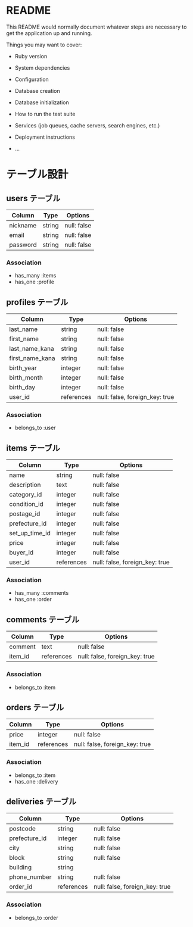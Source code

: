 # README

This README would normally document whatever steps are necessary to get the
application up and running.

Things you may want to cover:

* Ruby version

* System dependencies

* Configuration

* Database creation

* Database initialization

* How to run the test suite

* Services (job queues, cache servers, search engines, etc.)

* Deployment instructions

* ...



# テーブル設計

## users テーブル

| Column   | Type   | Options     |
| -------- | ------ | ----------- |
| nickname | string | null: false |
| email    | string | null: false |
| password | string | null: false |

### Association

- has_many :items
- has_one :profile

## profiles テーブル

| Column           | Type       | Options                        |
| ---------------- | ---------- | ------------------------------ |
| last_name        | string     | null: false                    |
| first_name       | string     | null: false                    |
| last_name_kana   | string     | null: false                    |
| first_name_kana  | string     | null: false                    |
| birth_year       | integer    | null: false                    |
| birth_month      | integer    | null: false                    |
| birth_day        | integer    | null: false                    |
| user_id          | references | null: false, foreign_key: true |


### Association

- belongs_to :user

## items テーブル

| Column                  | Type       | Options                        |
| ----------------------- | ---------- | ------------------------------ |
| name                    | string     | null: false                    |
| description             | text       | null: false                    |
| category_id             | integer    | null: false                    |
| condition_id            | integer    | null: false                    |
| postage_id              | integer    | null: false                    |
| prefecture_id           | integer    | null: false                    |
| set_up_time_id          | integer    | null: false                    |
| price                   | integer    | null: false                    |
| buyer_id                | integer    | null: false                    |
| user_id                 | references | null: false, foreign_key: true |

### Association

- has_many :comments
- has_one :order

## comments テーブル

| Column  | Type       | Options                        |
| ------- | ---------- | ------------------------------ |
| comment | text       | null: false                    |
| item_id | references | null: false, foreign_key: true |

### Association
- belongs_to :item

## orders テーブル

| Column  | Type       | Options                        |
| ------- | ---------- | ------------------------------ |
| price   | integer    | null: false                    |
| item_id | references | null: false, foreign_key: true |

### Association

- belongs_to :item
- has_one :delivery

## deliveries テーブル

| Column           | Type       | Options                        |
| ---------------- | ---------- | ------------------------------ |
| postcode         | string     | null: false                    |
| prefecture_id    | integer    | null: false                    |
| city             | string     | null: false                    |
| block            | string     | null: false                    |
| building         | string     |                                |
| phone_number     | string     | null: false                    |
| order_id         | references | null: false, foreign_key: true |

### Association

- belongs_to :order